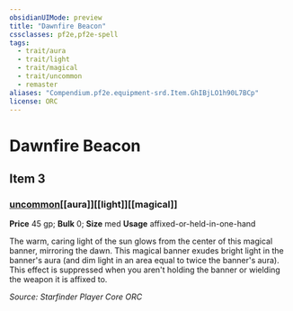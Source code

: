 ```yaml
---
obsidianUIMode: preview
title: "Dawnfire Beacon"
cssclasses: pf2e,pf2e-spell
tags:
  - trait/aura
  - trait/light
  - trait/magical
  - trait/uncommon
  - remaster
aliases: "Compendium.pf2e.equipment-srd.Item.GhIBjLO1h90L7BCp"
license: ORC
---
```

# Dawnfire Beacon
## Item 3
### [uncommon](uncommon "Uncommon Rarity Trait")[[aura]][[light]][[magical]]


**Price** 45 gp; 
**Bulk** 0; **Size** med
**Usage** affixed-or-held-in-one-hand

The warm, caring light of the sun glows from the center of this magical banner, mirroring the dawn. This magical banner exudes bright light in the banner's aura (and dim light in an area equal to twice the banner's aura). This effect is suppressed when you aren't holding the banner or wielding the weapon it is affixed to.

*Source: Starfinder Player Core*
*ORC*